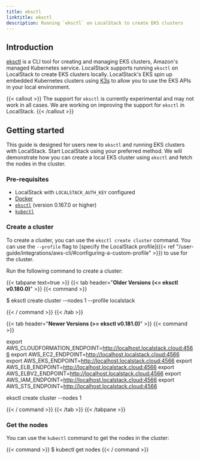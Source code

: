 ```yaml
---
title: eksctl
linktitle: eksctl
description: Running `eksctl` on LocalStack to create EKS clusters
---
```


## Introduction

[eksctl](https://eksctl.io/) is a CLI tool for creating and managing EKS clusters, Amazon's managed Kubernetes service.
LocalStack supports running `eksctl` on LocalStack to create EKS clusters locally.
LocalStack's EKS spin up embedded Kubernetes clusters using [K3s](https://github.com/k3s-io/k3s) to allow you to use the EKS APIs in your local environment.

{{< callout >}}
The support for `eksctl` is currently experimental and may not work in all cases.
We are working on improving the support for `eksctl` in LocalStack.
{{< /callout >}}

## Getting started

This guide is designed for users new to `eksctl` and running EKS clusters with LocalStack.
Start LocalStack using your preferred method.
We will demonstrate how you can create a local EKS cluster using `eksctl` and fetch the nodes in the cluster.

### Pre-requisites

- LocalStack with `LOCALSTACK_AUTH_KEY` configured
- [Docker](https://www.docker.com/)
- [`eksctl`](https://eksctl.io/) (version 0.167.0 or higher)
- [`kubectl`](https://kubernetes.io/docs/tasks/tools/#kubectl)

### Create a cluster

To create a cluster, you can use the `eksctl create cluster` command.
You can use the `--profile` flag to [specify the LocalStack profile]({{< ref "/user-guide/integrations/aws-cli/#configuring-a-custom-profile" >}}) to use for the cluster.

Run the following command to create a cluster:

{{< tabpane text=true >}}
{{< tab header="**Older Versions (<= eksctl v0.180.0)**" >}}
{{< command >}}

$ eksctl create cluster --nodes 1 --profile localstack

{{< / command >}}
{{< /tab >}}

{{< tab header="**Newer Versions (>= eksctl v0.181.0)**" >}}
{{< command >}}

export AWS_CLOUDFORMATION_ENDPOINT=http://localhost.localstack.cloud:4566
export AWS_EC2_ENDPOINT=http://localhost.localstack.cloud:4566
export AWS_EKS_ENDPOINT=http://localhost.localstack.cloud:4566
export AWS_ELB_ENDPOINT=http://localhost.localstack.cloud:4566
export AWS_ELBV2_ENDPOINT=http://localhost.localstack.cloud:4566
export AWS_IAM_ENDPOINT=http://localhost.localstack.cloud:4566
export AWS_STS_ENDPOINT=http://localhost.localstack.cloud:4566

eksctl create cluster --nodes 1

{{< / command >}}
{{< /tab >}}
{{< /tabpane >}}

### Get the nodes

You can use the `kubectl` command to get the nodes in the cluster:

{{< command >}}
$ kubectl get nodes
{{< / command >}}

